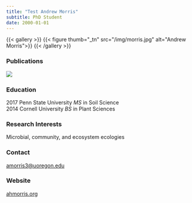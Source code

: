 ```yaml
---
title: "Test Andrew Morris"
subtitle: PhD Student 
date: 2000-01-01
---
```


{{< gallery >}}
  {{< figure thumb="_tn" src="/img/morris.jpg" alt="Andrew Morris">}}
{{< /gallery >}}

<!--more-->
### Publications
[<img src="/img/scholar_logo.png" align="left">](https://scholar.google.co.uk/citations?user=bFq6ZowAAAAJ)
<br clear="all" />

### Education
2017 Penn State University _MS_ in Soil Science  
2014 Cornell University _BS_ in Plant Sciences  

### Research Interests
Microbial, community, and ecosystem ecologies

### Contact
amorris3@uoregon.edu

### Website
[ahmorris.org](https://ahmorris.org/)
